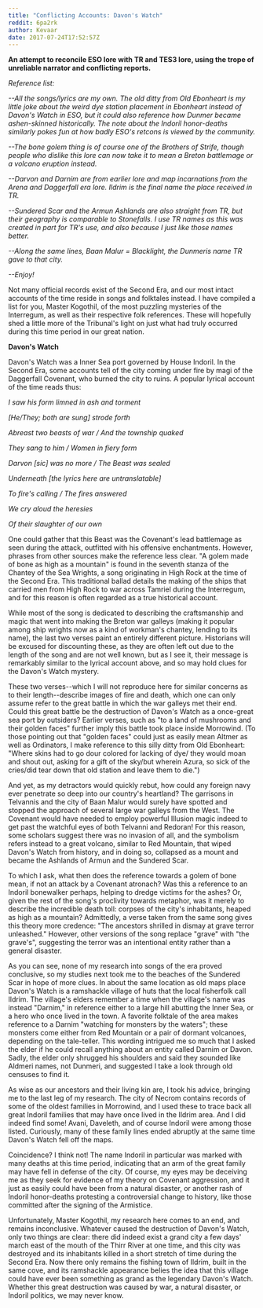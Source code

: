 ```yaml
---
title: "Conflicting Accounts: Davon's Watch"
reddit: 6pa2rk
author: Kevaar
date: 2017-07-24T17:52:57Z
---
```


**An attempt to reconcile ESO lore with TR and TES3 lore, using the trope of unreliable narrator and conflicting reports.**

*Reference list:*

*--All the songs/lyrics are my own. The old ditty from Old Ebonheart is my little joke about the weird dye station placement in Ebonheart instead of Davon's Watch in ESO, but it could also reference how Dunmer became ashen-skinned historically. The note about the Indoril honor-deaths similarly pokes fun at how badly ESO's retcons is viewed by the community.*

*--The bone golem thing is of course one of the Brothers of Strife, though people who dislike this lore can now take it to mean a Breton battlemage or a volcano eruption instead.*

*--Darvon and Darnim are from earlier lore and map incarnations from the Arena and Daggerfall era lore. Ildrim is the final name the place received in TR.*

*--Sundered Scar and the Armun Ashlands are also straight from TR, but their geography is comparable to Stonefalls. I use TR names as this was created in part for TR's use, and also because I just like those names better.*

*--Along the same lines, Baan Malur = Blacklight, the Dunmeris name TR gave to that city.*

*--Enjoy!*


Not many official records exist of the Second Era, and our most intact accounts of the time reside in songs and folktales instead. I have compiled a list for you, Master Kogothil, of the most puzzling mysteries of the Interregum, as well as their respective folk references. These will hopefully shed a little more of the Tribunal's light on just what had truly occurred during this time period in our great nation.

**Davon's Watch**

Davon's Watch was a Inner Sea port governed by House Indoril. In the Second Era, some accounts tell of the city coming under fire by magi of the Daggerfall Covenant, who burned the city to ruins.  A popular lyrical account of the time reads thus:


*I saw his form limned in ash and torment*

*[He/They; both are sung] strode forth*

*Abreast two beasts of war / And the township quaked*

*They sang to him / Women in fiery form*

*Darvon [sic] was no more / The Beast was sealed*

*Underneath [the lyrics here are untranslatable]*

*To fire's calling / The fires answered*

*We cry aloud the heresies*

*Of their slaughter of our own*


One could gather that this Beast was the Covenant's lead battlemage as seen during the attack, outfitted with his offensive enchantments. However, phrases from other sources make the reference less clear. "A golem made of bone as high as a mountain" is found in the seventh stanza of the Chantey of the Sea Wrights, a song originating in High Rock at the time of the Second Era. This traditional ballad details the making of the ships that carried men from High Rock to war across Tamriel during the Interregum, and for this reason is often regarded as a true historical account.

While most of the song is dedicated to describing the craftsmanship and magic that went into making the Breton war galleys (making it popular among ship wrights now as a kind of workman's chantey, lending to its name), the last two verses paint an entirely different picture. Historians will be excused for discounting these, as they are often left out due to the length of the song and are not well known, but as I see it, their message is remarkably similar to the lyrical account above, and so may hold clues for the Davon's Watch mystery.

These two verses--which I will not reproduce here for similar concerns as to their length--describe images of fire and death, which one can only assume refer to the great battle in which the war galleys met their end. Could this great battle be the destruction of Davon's Watch as a once-great sea port by outsiders? Earlier verses, such as "to a land of mushrooms and their golden faces" further imply this battle took place inside Morrowind. (To those pointing out that "golden faces" could just as easily mean Altmer as well as Ordinators, I make reference to this silly ditty from Old Ebonheart: "Where skins had to go dour colored for lacking of dye/ they would moan and shout out, asking for a gift of the sky/but wherein Azura, so sick of the cries/did tear down that old station and leave them to die.")

And yet, as my detractors would quickly rebut, how could any foreign navy ever penetrate so deep into our country's heartland? The garrisons in Telvannis and the city of Baan Malur would surely have spotted and stopped the approach of several large war galleys from the West. The Covenant would have needed to employ powerful Illusion magic indeed to get past the watchful eyes of both Telvanni and Redoran! For this reason, some scholars suggest there was no invasion of all, and the symbolism refers instead to a great volcano, similar to Red Mountain, that wiped Davon's Watch from history, and in doing so, collapsed as a mount and became the Ashlands of Armun and the Sundered Scar.

To which I ask, what then does the reference towards a golem of bone mean, if not an attack by a Covenant atronach? Was this a reference to an Indoril bonewalker perhaps, helping to dredge victims for the ashes? Or, given the rest of the song's proclivity towards metaphor, was it merely to describe the incredible death toll: corpses of the city's inhabitants, heaped as high as a mountain? Admittedly, a verse taken from the same song gives this theory more credence: "The ancestors shrilled in dismay at grave terror unleashed." However, other versions of the song replace "grave" with "the grave's", suggesting the terror was an intentional entity rather than a general disaster.

As you can see, none of my research into songs of the era proved conclusive, so my studies next took me to the beaches of the Sundered Scar in hope of more clues. In about the same location as old maps place Davon's Watch is a ramshackle village of huts that the local fisherfolk call Ildrim. The village's elders remember a time when the village's name was instead "Darnim," in reference either to a large hill abutting the Inner Sea, or a hero who once lived in the town. A favorite folktale of the area makes reference to a Darnim "watching for monsters by the waters"; these monsters come either from Red Mountain or a pair of dormant volcanoes, depending on the tale-teller. This wording intrigued me so much that I asked the elder if he could recall anything about an entity called Darnim or Davon. Sadly, the elder only shrugged his shoulders and said they sounded like Aldmeri names, not Dunmeri, and suggested I take a look through old censuses to find it.

As wise as our ancestors and their living kin are, I took his advice, bringing me to the last leg of my research. The city of Necrom contains records of some of the oldest families in Morrowind, and I used these to trace back all great Indoril families that may have once lived in the Ildrim area. And I did indeed find some! Avani, Daveleth, and of course Indoril were among those listed. Curiously, many of these family lines ended abruptly at the same time Davon's Watch fell off the maps.

Coincidence? I think not! The name Indoril in particular was marked with many deaths at this time period, indicating that an arm of the great family may have fell in defense of the city. Of course, my eyes may be deceiving me as they seek for evidence of my theory on Covenant aggression, and it just as easily could have been from a natural disaster, or another rash of Indoril honor-deaths protesting a controversial change to history, like those committed after the signing of the Armistice.

Unfortunately, Master Kogothil, my research here comes to an end, and remains inconclusive. Whatever caused the destruction of Davon's Watch, only two things are clear: there did indeed exist a grand city a few days' march east of the mouth of the Thirr River at one time, and this city was destroyed and its inhabitants killed in a short stretch of time during the Second Era. Now there only remains the fishing town of Ildrim, built in the same cove, and its ramshackle appearance belies the idea that this village could have ever been something as grand as the legendary Davon's Watch. Whether this great destruction was caused by war, a natural disaster, or Indoril politics, we may never know.
